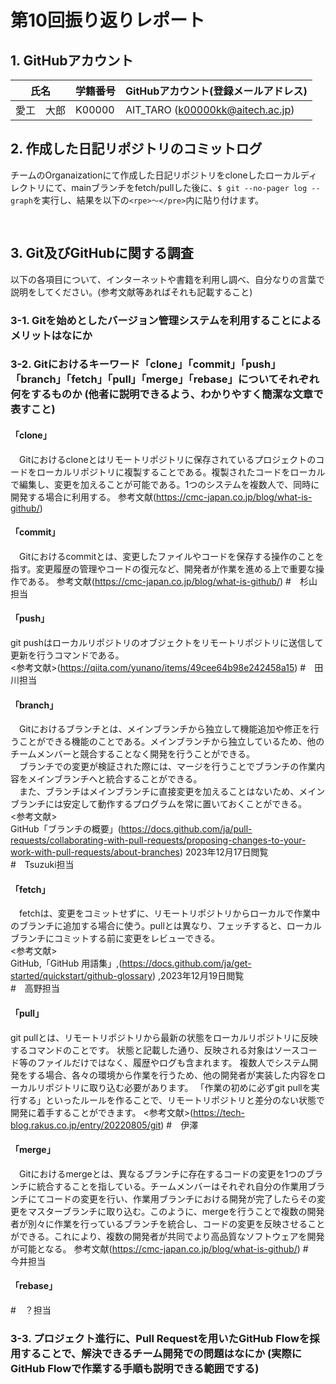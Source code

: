 # 第10回振り返りレポート

## 1. GitHubアカウント

| 氏名           | 学籍番号    | GitHubアカウント(登録メールアドレス) |
| -------------- | ----------- | -------------------------------------- |
| 愛工　大郎     | K00000      | AIT_TARO (k00000kk@aitech.ac.jp) |

## 2. 作成した日記リポジトリのコミットログ

チームのOrganaizationにて作成した日記リポジトリをcloneしたローカルディレクトリにて、mainブランチをfetch/pullした後に、`$ git --no-pager log --graph`を実行し、結果を以下の`<rpe>〜</pre>`内に貼り付けます。

<pre>

</pre>


## 3. Git及びGitHubに関する調査

以下の各項目について、インターネットや書籍を利用し調べ、自分なりの言葉で説明をしてください。(参考文献等あればそれも記載すること)

### 3-1. Gitを始めとしたバージョン管理システムを利用することによるメリットはなにか



### 3-2. Gitにおけるキーワード「clone」「commit」「push」「branch」「fetch」「pull」「merge」「rebase」についてそれぞれ何をするものか (他者に説明できるよう、わかりやすく簡潔な文章で表すこと)
#### 「clone」
　Gitにおけるcloneとはリモートリポジトリに保存されているプロジェクトのコードをローカルリポジトリに複製することである。複製されたコードをローカルで編集し、変更を加えることが可能である。1つのシステムを複数人で、同時に開発する場合に利用する。
参考文献(https://cmc-japan.co.jp/blog/what-is-github/)

#### 「commit」
　Gitにおけるcommitとは、変更したファイルやコードを保存する操作のことを指す。変更履歴の管理やコードの復元など、開発者が作業を進める上で重要な操作である。
参考文献(https://cmc-japan.co.jp/blog/what-is-github/)
#　杉山担当

#### 「push」
git pushはローカルリポジトリのオブジェクトをリモートリポジトリに送信して更新を行うコマンドである。<br>
<参考文献>(https://qiita.com/yunano/items/49cee64b98e242458a15)
#　田川担当

#### 「branch」
　Gitにおけるブランチとは、メインブランチから独立して機能追加や修正を行うことができる機能のことである。メインブランチから独立しているため、他のチームメンバーと競合することなく開発を行うことができる。<br>
　ブランチでの変更が検証された際には、マージを行うことでブランチの作業内容をメインブランチへと統合することができる。<br>
　また、ブランチはメインブランチに直接変更を加えることはないため、メインブランチには安定して動作するプログラムを常に置いておくことができる。<br>
<参考文献><br>
GitHub「ブランチの概要」(https://docs.github.com/ja/pull-requests/collaborating-with-pull-requests/proposing-changes-to-your-work-with-pull-requests/about-branches) 2023年12月17日閲覧<br>
#　Tsuzuki担当

#### 「fetch」
　fetchは、変更をコミットせずに、リモートリポジトリからローカルで作業中のブランチに追加する場合に使う。pullとは異なり、フェッチすると、ローカルブランチにコミットする前に変更をレビューできる。<br>
<参考文献><br>
GitHub,「GitHub 用語集」,(https://docs.github.com/ja/get-started/quickstart/github-glossary) ,2023年12月19日閲覧<br>
#　高野担当

#### 「pull」
git pullとは、リモートリポジトリから最新の状態をローカルリポジトリに反映するコマンドのことです。
状態と記載した通り、反映される対象はソースコード等のファイルだけではなく、履歴やログも含まれます。
複数人でシステム開発をする場合、各々の環境から作業を行うため、他の開発者が実装した内容をローカルリポジトリに取り込む必要があります。
「作業の初めに必ずgit pullを実行する」といったルールを作ることで、リモートリポジトリと差分のない状態で開発に着手することができます。
<参考文献>(https://tech-blog.rakus.co.jp/entry/20220805/git)
#　伊澤

#### 「merge」
　Gitにおけるmergeとは、異なるブランチに存在するコードの変更を1つのブランチに統合することを指している。チームメンバーはそれぞれ自分の作業用ブランチにてコードの変更を行い、作業用ブランチにおける開発が完了したらその変更をマスターブランチに取り込む。このように、mergeを行うことで複数の開発者が別々に作業を行っているブランチを統合し、コードの変更を反映させることができる。これにより、複数の開発者が共同でより高品質なソフトウェアを開発が可能となる。
参考文献(https://cmc-japan.co.jp/blog/what-is-github/)
#　今井担当

#### 「rebase」
#　？担当


### 3-3. プロジェクト進行に、Pull Requestを用いたGitHub Flowを採用することで、解決できるチーム開発での問題はなにか (実際にGitHub Flowで作業する手順も説明できる範囲でする)
